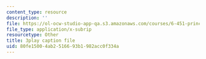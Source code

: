 ```yaml
---
content_type: resource
description: ''
file: https://ol-ocw-studio-app-qa.s3.amazonaws.com/courses/6-451-principles-of-digital-communication-ii-spring-2005/80fe15004ab2516693b1982acc0f334a_d_Mg_JnnevU.vtt
file_type: application/x-subrip
resourcetype: Other
title: 3play caption file
uid: 80fe1500-4ab2-5166-93b1-982acc0f334a
---
```

